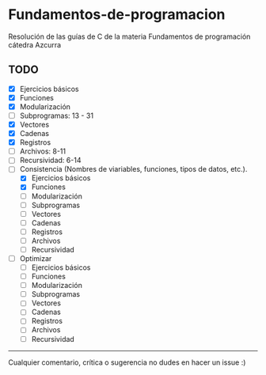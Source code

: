 # Fundamentos-de-programacion

Resolución de las guías de C de la materia Fundamentos de programación cátedra Azcurra

## TODO

-   [x] Ejercicios básicos
-   [x] Funciones
-   [x] Modularización
-   [ ] Subprogramas: 13 - 31
-   [x] Vectores
-   [x] Cadenas
-   [x] Registros
-   [ ] Archivos: 8-11
-   [ ] Recursividad: 6-14
-   [ ] Consistencia (Nombres de viariables, funciones, tipos de datos, etc.).
    -   [x] Ejercicios básicos
    -   [x] Funciones
    -   [ ] Modularización
    -   [ ] Subprogramas
    -   [ ] Vectores
    -   [ ] Cadenas
    -   [ ] Registros
    -   [ ] Archivos
    -   [ ] Recursividad
-   [ ] Optimizar
    -   [ ] Ejercicios básicos
    -   [ ] Funciones
    -   [ ] Modularización
    -   [ ] Subprogramas
    -   [ ] Vectores
    -   [ ] Cadenas
    -   [ ] Registros
    -   [ ] Archivos
    -   [ ] Recursividad

---

Cualquier comentario, crítica o sugerencia no dudes en hacer un issue :)

